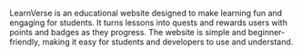 LearnVerse is an educational website designed to make learning fun and engaging for students. It turns lessons into quests and rewards users with points and badges as they progress. The website is simple and beginner-friendly, making it easy for students and developers to use and understand.
